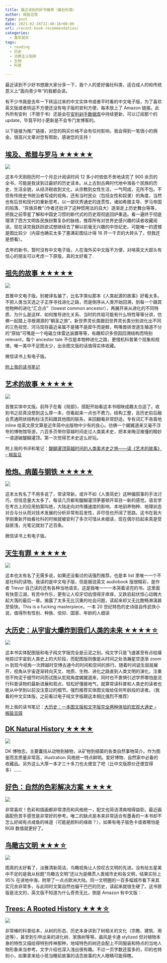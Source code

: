```yaml
---
title: 最近读到的好书推荐（偏社科类）
author: 椒盐豆豉
type: post
date: 2021-02-26T22:40:16+00:00
url: /recent-book-recommendation/
categories:
  - 喜欢就买
tags:
  - reading
  - 历史
  - 消费主义陷阱
  - 生物
  - 科普

---
```

最近读到不少好书想跟大家分享一下，我个人的爱好偏社科类，适合成人的和传统意义上”面向青少年“的我都会读。

有不少书我是去年一下转运过来的中文实体书或者平时看的中文电子版，为了喜欢英文版或者转运不方便还没有电子版的安利方便，每本放上了 Amazon 链接。此外所有安利（不限于书）还是会在[安利剁手数据库](https://www.notion.so/acd82eea5073479884e7cbb2542c7444)中持续更新，可以订阅那个的 update，毕竟平时小更新是不会专门发博客的。

以下链接为推广链接，对您的购买价格不会有任何影响，我会得到一笔很小的佣金。很高兴文章对您有帮助，感谢您的支持！

## [埃及、希腊与罗马 ★★★★★](https://amzn.to/2ZSOz2H)

![](https://womenoverseas.com/uploads/default/optimized/2X/5/5c55af9a12f7ba7dc5251909b3dc68e02c4e885f_2_329x500.jpeg)

这本今天刚刚历时一个月总计阅读时间 12 多小时依依不舍地读完了 900 余页的全书，可能是我读到过最好的历史读本。从上古到古典时代地中海各个民族的历史、生活全貌，从经济税收到文化，从宗教到女性生活，一气呵成，无所不包。不但有传统史书统治者写成的视角，还有当时民众（包括女性和奴隶）的角度，当然也有后世和现代的重新思考。以一部优秀通史的连贯性，诸如希腊主导、罗马帝国的陷落、“异族异教“（作者还批评了这种惯用法的自大）逐渐走上历史舞台等等，把我之前零星了解和中国史习惯的断代式的历史观彻底回炉重造。看一遍终于彻底理清了西方文明各民族纷繁复杂的脉络，推荐所有对世界史感兴趣的读者收藏阅读。现在读完我跃跃欲试想继续去了解以前毫无兴趣的中世纪史。可能唯一的遗憾是图比较少（内容也确实太多了塞满彩图估计得 16 开一千页的大砖头了，但我还是想看）。

去年的新书，暂时没有中文电子版，人在海外买中文版不方便，对啃英文大部头有信心的朋友可以考虑一下原版，真的太好看了.

## [祖先的故事 ★★★★★](https://amzn.to/3pxqrga)

![](https://womenoverseas.com/uploads/default/optimized/2X/f/f6ff1ee68f14c7f48f41253d12214c2a44182fc2_2_348x500.jpeg)

首推中文电子版。别被译名骗了，比名字类似那本《人类起源的故事》好看太多。不把人类当天选之子正序寻找进化之路，而是倒序从人类开始回溯，到每一个跟其他物种的进化“汇合点”（lowest common ancestor），再展开来从进化的不同特质、为什么是这样、如何推导进化关系、当时的共祖可能有什么特性等等分讲，仿佛一起踏上寻根溯源的“朝圣之旅”。新世界灵长类跟旧世界灵长类分别进化出不同的三色视觉、河马现存最近亲属不是猪不是犀牛而是鲸，鸭嘴兽排泄道生殖道不分的“原始”可嘴是一个电磁立体雷达装置等等，有趣知识多但因回溯结构而特别 relevant，每个 ancestor tale 不仅是本物种进化之路，更借机科普某个现象和规律。唯一美中不足图太少，出全图文版的话值得实体收藏。

微信读书上有电子版。

[附上我的读书笔记](../book-ancestors-tale/)

## [艺术的故事 ★★★★★](https://amzn.to/3s3wY48)

![](https://womenoverseas.com/uploads/default/optimized/2X/3/3a0c9d90a07397e47c7a1d3b5374753188680808_2_356x500.jpeg)

首推实体中文版。前阵子在看《局部》，搭配开始看这本书相映成趣太合适了。收到书之前真没想到这么厚一本，但看起来一点也不费力。结构工整，且历史前后融会贯通网状结构标注页码跟其他图的联系，来回翻看非常舒适。专有词汇不吝啬地 inline 给英文原文算是近年简中出版物中少有的良心。彷佛一个娓娓道来又毫不浮夸的博物馆导游，六百多页带你穿越时间走过人类美术史，把本来晦涩难懂的精妙一语道破醍醐灌顶。第一次觉得艺术史这么好玩。

附上我的书评和笔记：[醍醐灌顶穿越时间的人类美术史之旅——读《艺术的故事》 – 椒盐豆](../book-story-of-art/)

## [枪炮、病菌与钢铁 ★★★★★](https://amzn.to/3t2WGXA)

![](https://womenoverseas.com/uploads/default/optimized/2X/6/64f54fa71b412aa034a424fa6da2e70aca4273fb_2_354x500.jpeg)

这本太有名了不用多说了，常读常新。或许不如《人类简史》这种偏叙事的手法讨巧，但信息量大太多了，每读几页都有醍醐灌顶茅塞顿开耳目一新的感觉。语言学在考古上的应用拍案叫绝，大陆走向对传播速度的影响、本地驯养物种、地理状态对合与分从而对技术发展的分析非常有启发性，非尽信也开阔了思路。这书在我大学刚重新开始看社科的时候就被安利了多次可惜从未细读，现在偶尔捡起来真是受益匪浅，光笔记就划了近百条。

微信读书上有电子版。

## [天生有罪 ★★★★★](https://amzn.to/3ozzKwE)

![](https://womenoverseas.com/uploads/default/optimized/2X/4/41ec4381a3cefdbe1e61f41ad0bb108baae5e60b_2_347x500.jpeg)

这本也太有名了无需多说，如果还没看过的话强烈推荐。也是本 list 里唯一一个不是社科的读物。我读的是中文电子版，但是据说英文 audiobook 版很精彩，是作者 Trevor 自己读的还有各种当地语言。这是我唯一一一本哭着读完的书。这里面有快意江湖，有苦中作乐，更有让人咬牙切齿恨得牙痒痒，又跌宕起伏惊心动魄大起大落的最后一章。揭露了太多无比沉重的社会问题，读起来却又无比酣畅淋漓甚至愉快。This is a fucking masterpiece，一本 20 世纪特色的史诗级自传武侠小说，值得所有性别、种族、信仰、国家、年龄的人细读 

## [大历史：从宇宙大爆炸到我们人类的未来 ★★★★☆](https://amzn.to/2YpCelP)

![](https://womenoverseas.com/uploads/default/optimized/2X/0/0570ae6d2133b4aab4410bdaa20b5f93ec2fb07f_2_418x500.jpeg)

这本书实体配图版和电子纯文字版完全是云泥之别。纯文字只是飞速甚至有点枯燥地掠过宇宙到人类史上的大阶段，而配图版则像是从时间之处浩瀚星空逐渐 zoom in 到现今视角一次跨越时空博古通今的时间和空间的旅行。随着时间诞生层层展开，视角从宇宙逐渐转向天文、地质、生物、进化之路直到人类文明的演化，注重但不拘泥于细节时间而试图从宏观角度娓娓道来，同时也不畏惧引述学界哪怕是流行科普读物的最新进展和观点，轻松好懂接地气，就算常读科普和人类史的读者也能从中学到以前没注意过的细节。强烈推荐实体图文版给任何年龄段的读者。（我看的中文实体版，之前看过电子纯文字版跟这本相比强烈不推荐）

附上我的读书笔记：[大历史：一本图文版和文字版完全两种体验的宏观大通史 – 椒盐豆豉](../book-big-history/)

## [DK Natural History ★★★★](https://amzn.to/2ZUcq1N)

![](https://womenoverseas.com/uploads/default/original/2X/c/c4a2d49f4eebf65d4927dba92e3813f24ae1b4c9.jpeg)

DK 博物志。主要囊括从动物到植物，从矿物到细菌的各类自然事物简介。作为图鉴而言质量非常高，illustration 风格统一特点鲜明。爱好博物、自然家中必备的收藏品。另外这么大厚一本才三十多刀也太便宜了吧（比中文版原价还便宜得多）…… 

## [好色：自然的色彩解决方案 ★★★★](https://amzn.to/3aZXlSS)

![](https://womenoverseas.com/uploads/default/optimized/2X/3/352398669c452518b7d84d94607a06be1c65c65e_2_351x499.jpeg)

非常喜欢！色彩和插画都非常漂亮和风格统一，配文也简洁清爽相得益彰。最近画画配色苦手感觉是非常好的参考。唯二的缺点是本来非常适合有墨香的一本书却不怎么好闻有点咸鱼的味道（可能是颜料的缘故？），如果有电子版色卡或者哪怕是 RGB 数值就更好了。

## [鸟瞰古文明 ★★★☆](https://amzn.to/3aY9QOL)

![](https://womenoverseas.com/uploads/default/optimized/2X/d/d1b2892182f7beb90dfa743abb7565c512e47f66_2_369x500.jpeg)

图真的太好看了，淡雅清新简洁，鸟瞰视角让人惊叹古文明的先进。没有给五星美中不足的是我从标题“鸟瞰古文明”还以为是横贯人类城市史和各文明，结果实际上 95% 在讲地中海，附带了一点点欧洲大陆。同一文明圈的一百多幅城市看下来其实冗余非常多，与此同时文案自然也偏干巴巴的历史，读起来就很生硬了。这书原版是法文的，英文版不知道为什么奇贵无比，倒是 Amazon 有中文版：

## [Trees: A Rooted History ★★★☆](https://amzn.to/3rI0pIC)

![](https://womenoverseas.com/uploads/default/original/2X/4/4b6c8310509c51a95c21dc288bd868d54567ec89.jpeg)

非常棒的科普绘本，从树的形态、历史本身讲到了树相关的文化（宗教、建筑、用途等），甚至到引申出来的进化树、家族树等等。画风是卡通 stylized 但对植物本身的特性又描绘得特别传神那种，地域特色的树还会配上不同服装和特点的当地人物形象来当参考。文字介绍也深入浅出很有趣。不过一页字数还蛮多的，印的也特别小，如果拿来给小孩当睡前故事的话念故事的大人眼睛可能得瞎。



